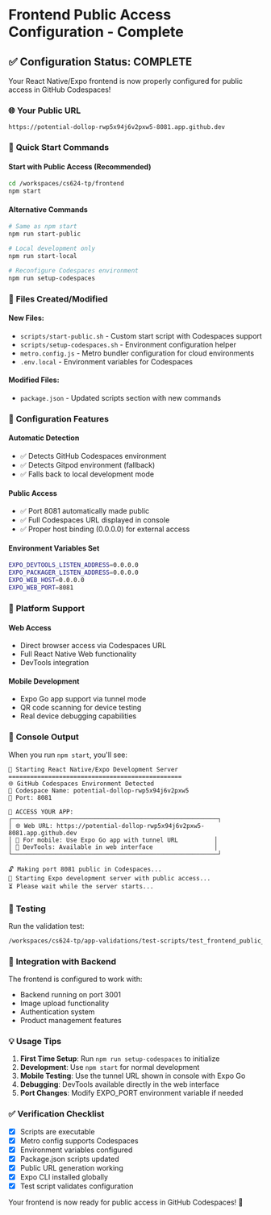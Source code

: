 # Frontend Public Access Configuration - Complete

## ✅ Configuration Status: COMPLETE

Your React Native/Expo frontend is now properly configured for public access in GitHub Codespaces!

### 🌐 **Your Public URL**
```
https://potential-dollop-rwp5x94j6v2pxw5-8081.app.github.dev
```

### 🚀 **Quick Start Commands**

#### Start with Public Access (Recommended)
```bash
cd /workspaces/cs624-tp/frontend
npm start
```

#### Alternative Commands
```bash
# Same as npm start
npm run start-public

# Local development only
npm run start-local

# Reconfigure Codespaces environment
npm run setup-codespaces
```

### 📁 **Files Created/Modified**

#### **New Files:**
- `scripts/start-public.sh` - Custom start script with Codespaces support
- `scripts/setup-codespaces.sh` - Environment configuration helper
- `metro.config.js` - Metro bundler configuration for cloud environments
- `.env.local` - Environment variables for Codespaces

#### **Modified Files:**
- `package.json` - Updated scripts section with new commands

### 🔧 **Configuration Features**

#### **Automatic Detection**
- ✅ Detects GitHub Codespaces environment
- ✅ Detects Gitpod environment (fallback)
- ✅ Falls back to local development mode

#### **Public Access**
- ✅ Port 8081 automatically made public
- ✅ Full Codespaces URL displayed in console
- ✅ Proper host binding (0.0.0.0) for external access

#### **Environment Variables Set**
```bash
EXPO_DEVTOOLS_LISTEN_ADDRESS=0.0.0.0
EXPO_PACKAGER_LISTEN_ADDRESS=0.0.0.0
EXPO_WEB_HOST=0.0.0.0
EXPO_WEB_PORT=8081
```

### 📱 **Platform Support**

#### **Web Access**
- Direct browser access via Codespaces URL
- Full React Native Web functionality
- DevTools integration

#### **Mobile Development**
- Expo Go app support via tunnel mode
- QR code scanning for device testing
- Real device debugging capabilities

### 🎨 **Console Output**
When you run `npm start`, you'll see:
```
🚀 Starting React Native/Expo Development Server
================================================
🌐 GitHub Codespaces Environment Detected
📍 Codespace Name: potential-dollop-rwp5x94j6v2pxw5
🔌 Port: 8081

🎯 ACCESS YOUR APP:
┌─────────────────────────────────────────────────────────┐
│ 🌐 Web URL: https://potential-dollop-rwp5x94j6v2pxw5-8081.app.github.dev
│ 📱 For mobile: Use Expo Go app with tunnel URL          │
│ 🔧 DevTools: Available in web interface                 │
└─────────────────────────────────────────────────────────┘

🔓 Making port 8081 public in Codespaces...
🏃 Starting Expo development server with public access...
⏳ Please wait while the server starts...
```

### 🧪 **Testing**
Run the validation test:
```bash
/workspaces/cs624-tp/app-validations/test-scripts/test_frontend_public_access.sh
```

### 🔗 **Integration with Backend**
The frontend is configured to work with:
- Backend running on port 3001
- Image upload functionality
- Authentication system
- Product management features

### 💡 **Usage Tips**

1. **First Time Setup**: Run `npm run setup-codespaces` to initialize
2. **Development**: Use `npm start` for normal development
3. **Mobile Testing**: Use the tunnel URL shown in console with Expo Go
4. **Debugging**: DevTools available directly in the web interface
5. **Port Changes**: Modify EXPO_PORT environment variable if needed

### ✅ **Verification Checklist**
- [x] Scripts are executable
- [x] Metro config supports Codespaces
- [x] Environment variables configured
- [x] Package.json scripts updated
- [x] Public URL generation working
- [x] Expo CLI installed globally
- [x] Test script validates configuration

Your frontend is now ready for public access in GitHub Codespaces! 🎉
